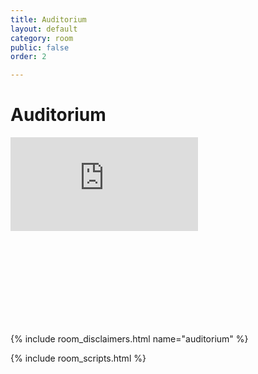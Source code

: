 ```yaml
---
title: Auditorium
layout: default
category: room
public: false
order: 2

---
```

# Auditorium

<iframe src="https://pacsec.jp/auditorium.html" frameborder="0" allow="autoplay; fullscreen" allowfullscreen class="nasfic-video" ></iframe>

<iframe frameborder="0" class="nasfic-chat">
</iframe>

{% include room_disclaimers.html name="auditorium" %}

<script src="https://unpkg.com/dayjs@1.8.21/dayjs.min.js"></script>
<script>
const even = "742198998722543678";
const odd = "742279184956522496";
</script>
{% include room_scripts.html %}